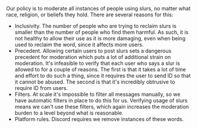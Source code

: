 Our policy is to moderate all instances of people using slurs, no matter what race, religion, or beliefs they hold. There are several reasons for this:

- Inclusivity. The number of people who are trying to reclaim slurs is smaller than the number of people who find them harmful. As such, it is not healthy to allow their use as it is more damaging, even when being used to reclaim the word, since it affects more users.
- Precedent. Allowing certain users to post slurs sets a dangerous precedent for moderation which puts a lot of additional strain on moderation. It's infeasible to verify that each user who says a slur is allowed to for a couple of reasons. The first is that it takes a lot of time and effort to do such a thing, since it requires the user to send ID so that it cannot be abused. The second is that it's incredibly obtrusive to require ID from users.
- Filters. At scale it's impossible to filter all messages manually, so we have automatic filters in place to do this for us. Verifying usage of slurs means we can't use these filters, which again increases the moderation burden to a level beyond what is reasonable.
- Platform rules. Discord requires we remove instances of these words.
